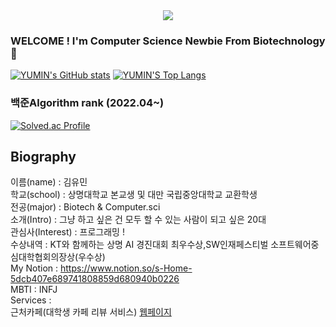<div align=center>
	<img src="https://capsule-render.vercel.app/api?type=waving&color=auto&height=200&section=header&text=%20Yumin!&fontSize=90" />	
</div>

### WELCOME ! I'm Computer Science Newbie From Biotechnology 👋
[![YUMIN's GitHub stats](https://github-readme-stats.vercel.app/api?username=minyou2675)](https://github.com/anuraghazra/github-readme-stats)
[![YUMIN'S Top Langs](https://github-readme-stats.vercel.app/api/top-langs/?username=minyou2675&layout=compact)](https://github.com/anuraghazra/github-readme-stats)
### 백준Algorithm rank (2022.04~)
[![Solved.ac Profile](http://mazassumnida.wtf/api/v2/generate_badge?boj=kym2675)](https://solved.ac/kym2675/)

## Biography
이름(name) : 김유민
</br>학교(school) : 상명대학교 본교생 및 대만 국립중앙대학교 교환학생
</br> 전공(major) : Biotech & Computer.sci 
</br> 소개(Intro) : 그냥 하고 싶은 건 모두 할 수 있는 사람이 되고 싶은 20대
</br> 관심사(Interest) : 프로그래밍 ! 
</br> 수상내역 : KT와 함께하는 상명 AI 경진대회 최우수상,SW인재페스티벌 소프트웨어중심대학협회의장상(우수상)
</br> My Notion : https://www.notion.so/s-Home-5dcb407e689741808859d680940b0226
</br> MBTI : INFJ
</br> Services : 
</br> 근처카페(대학생 카페 리뷰 서비스) <a href=https://nearbycafe.store>웹페이지</a>



<!--
**minyou2675/minyou2675** is a ✨ _special_ ✨ repository because its `README.md` (this file) appears on your GitHub profile.

Here are some ideas to get you started:

- 🔭 I’m currently working on ...
- 🌱 I’m currently learning ...
- 👯 I’m looking to collaborate on ...
- 🤔 I’m looking for help with ...
- 💬 Ask me about ...
- 📫 How to reach me: ...
- 😄 Pronouns: ...
- ⚡ Fun fact: ...
-->
